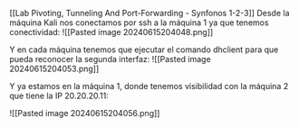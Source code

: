 [[Lab Pivoting, Tunneling And Port-Forwarding - Synfonos 1-2-3]]
Desde la máquina Kali nos conectamos por ssh a la máquina 1 ya que tenemos conectividad:
![[Pasted image 20240615204048.png]]

Y en cada máquina tenemos que ejecutar el comando dhclient para que pueda reconocer la segunda interfaz:
![[Pasted image 20240615204053.png]]

Y ya estamos en la máquina 1, donde tenemos visibilidad con la máquina 2 que tiene la IP 20.20.20.11:

![[Pasted image 20240615204056.png]]